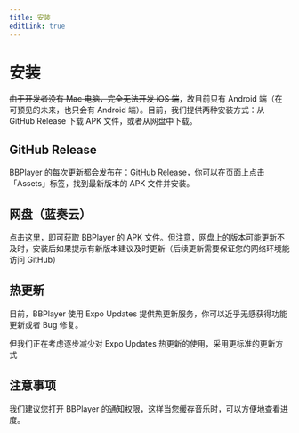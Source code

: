 ```yaml
---
title: 安装
editLink: true
---
```


# 安装

~~由于开发者没有 Mac 电脑，完全无法开发 iOS 端~~，故目前只有 Android 端（在可预见的未来，也只会有 Android 端）。目前，我们提供两种安装方式：从 GitHub Release 下载 APK 文件，或者从网盘中下载。

## GitHub Release

BBPlayer 的每次更新都会发布在：[GitHub Release](https://github.com/roitium/bbplayer/releases)，你可以在页面上点击「Assets」标签，找到最新版本的 APK 文件并安装。

## 网盘（蓝奏云）

点击[这里]()，即可获取 BBPlayer 的 APK 文件。但注意，网盘上的版本可能更新不及时，安装后如果提示有新版本建议及时更新（后续更新需要保证您的网络环境能访问 GitHub）

## 热更新

目前，BBPlayer 使用 Expo Updates 提供热更新服务，你可以近乎无感获得功能更新或者 Bug 修复。

但我们正在考虑逐步减少对 Expo Updates 热更新的使用，采用更标准的更新方式

## 注意事项

我们建议您打开 BBPlayer 的通知权限，这样当您缓存音乐时，可以方便地查看进度。